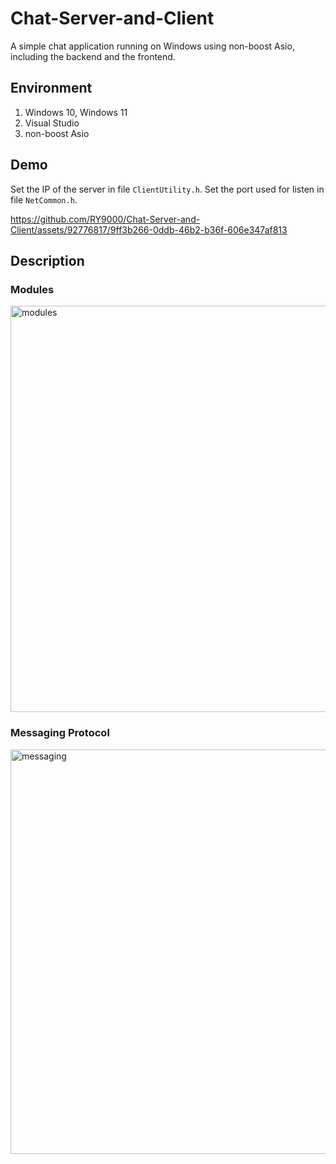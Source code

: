 # Chat-Server-and-Client

A simple chat application running on Windows using non-boost Asio, including the backend and the frontend.

## Environment

1. Windows 10, Windows 11
2. Visual Studio
3. non-boost Asio

## Demo

Set the IP of the server in file `ClientUtility.h`. Set the port used for listen in file `NetCommon.h`. 

https://github.com/RY9000/Chat-Server-and-Client/assets/92776817/9ff3b266-0ddb-46b2-b36f-606e347af813

## Description

### Modules

<img width="650" alt="modules" src="https://github.com/RY9000/Chat-Server-and-Client/assets/92776817/6ad345c5-bee7-4df0-869d-5ec15fc4cc71">

### Messaging Protocol

<img width="647" alt="messaging" src="https://github.com/RY9000/Chat-Server-and-Client/assets/92776817/54547eb9-5998-4b9e-8f9a-1b3fba52a194">
